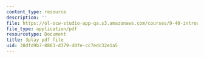 ```yaml
---
content_type: resource
description: ''
file: https://ol-ocw-studio-app-qa.s3.amazonaws.com/courses/9-40-introduction-to-neural-computation-spring-2018/38dfd9b78863d37940fecc7edc32e1a5_EpPtCLkCGOk.pdf
file_type: application/pdf
resourcetype: Document
title: 3play pdf file
uid: 38dfd9b7-8863-d379-40fe-cc7edc32e1a5
---
```

